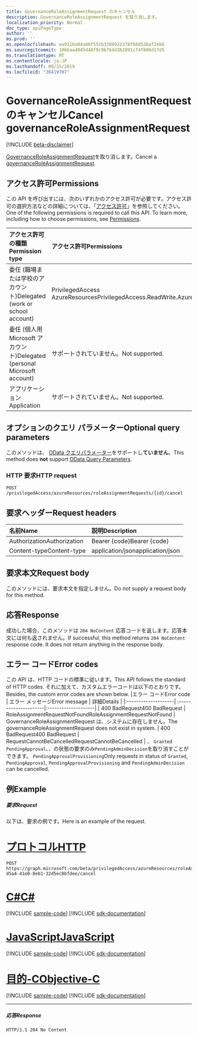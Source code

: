 ```yaml
---
title: GovernanceRoleAssignmentRequest のキャンセル
description: GovernanceRoleAssignmentRequest を取り消します。
localization_priority: Normal
doc_type: apiPageType
author: ''
ms.prod: ''
ms.openlocfilehash: ea911ba94a86f552b3389922378f68d538af2eb6
ms.sourcegitcommit: 1066aa4045d48f9c9b764d3b2891cf4f806d17d5
ms.translationtype: MT
ms.contentlocale: ja-JP
ms.lasthandoff: 08/15/2019
ms.locfileid: "36419707"
---
```

# <a name="cancel-governanceroleassignmentrequest"></a><span data-ttu-id="34077-103">GovernanceRoleAssignmentRequest のキャンセル</span><span class="sxs-lookup"><span data-stu-id="34077-103">Cancel governanceRoleAssignmentRequest</span></span>

[!INCLUDE [beta-disclaimer](../../includes/beta-disclaimer.md)]

<span data-ttu-id="34077-104">[GovernanceRoleAssignmentRequest](../resources/governanceroleassignmentrequest.md)を取り消します。</span><span class="sxs-lookup"><span data-stu-id="34077-104">Cancel a [governanceRoleAssignmentRequest](../resources/governanceroleassignmentrequest.md).</span></span>

## <a name="permissions"></a><span data-ttu-id="34077-105">アクセス許可</span><span class="sxs-lookup"><span data-stu-id="34077-105">Permissions</span></span>
<span data-ttu-id="34077-p101">この API を呼び出すには、次のいずれかのアクセス許可が必要です。アクセス許可の選択方法などの詳細については、「[アクセス許可](/graph/permissions-reference)」を参照してください。</span><span class="sxs-lookup"><span data-stu-id="34077-p101">One of the following permissions is required to call this API. To learn more, including how to choose permissions, see [Permissions](/graph/permissions-reference).</span></span>

|<span data-ttu-id="34077-108">アクセス許可の種類</span><span class="sxs-lookup"><span data-stu-id="34077-108">Permission type</span></span>      | <span data-ttu-id="34077-109">アクセス許可</span><span class="sxs-lookup"><span data-stu-id="34077-109">Permissions</span></span>              |
|:--------------------|:---------------------------------------------------------|
|<span data-ttu-id="34077-110">委任 (職場または学校のアカウント)</span><span class="sxs-lookup"><span data-stu-id="34077-110">Delegated (work or school account)</span></span> | <span data-ttu-id="34077-111">PrivilegedAccess AzureResources</span><span class="sxs-lookup"><span data-stu-id="34077-111">PrivilegedAccess.ReadWrite.AzureResources</span></span>  |
|<span data-ttu-id="34077-112">委任 (個人用 Microsoft アカウント)</span><span class="sxs-lookup"><span data-stu-id="34077-112">Delegated (personal Microsoft account)</span></span> | <span data-ttu-id="34077-113">サポートされていません。</span><span class="sxs-lookup"><span data-stu-id="34077-113">Not supported.</span></span>    |
|<span data-ttu-id="34077-114">アプリケーション</span><span class="sxs-lookup"><span data-stu-id="34077-114">Application</span></span> | <span data-ttu-id="34077-115">サポートされていません。</span><span class="sxs-lookup"><span data-stu-id="34077-115">Not supported.</span></span> |

## <a name="optional-query-parameters"></a><span data-ttu-id="34077-116">オプションのクエリ パラメーター</span><span class="sxs-lookup"><span data-stu-id="34077-116">Optional query parameters</span></span>
<span data-ttu-id="34077-117">このメソッドは、 [OData クエリパラメーター](/graph/query-parameters)をサポートし**ていません**。</span><span class="sxs-lookup"><span data-stu-id="34077-117">This method does **not** support [OData Query Parameters](/graph/query-parameters).</span></span>

### <a name="http-request"></a><span data-ttu-id="34077-118">HTTP 要求</span><span class="sxs-lookup"><span data-stu-id="34077-118">HTTP request</span></span>
<!-- { "blockType": "ignored" } -->
```http
POST /privilegedAccess/azureResources/roleAssignmentRequests/{id}/cancel
```

## <a name="request-headers"></a><span data-ttu-id="34077-119">要求ヘッダー</span><span class="sxs-lookup"><span data-stu-id="34077-119">Request headers</span></span>
| <span data-ttu-id="34077-120">名前</span><span class="sxs-lookup"><span data-stu-id="34077-120">Name</span></span>       | <span data-ttu-id="34077-121">説明</span><span class="sxs-lookup"><span data-stu-id="34077-121">Description</span></span>|
|:---------------|:----------|
| <span data-ttu-id="34077-122">Authorization</span><span class="sxs-lookup"><span data-stu-id="34077-122">Authorization</span></span>  | <span data-ttu-id="34077-123">Bearer {code}</span><span class="sxs-lookup"><span data-stu-id="34077-123">Bearer {code}</span></span>|
| <span data-ttu-id="34077-124">Content-type</span><span class="sxs-lookup"><span data-stu-id="34077-124">Content-type</span></span>  | <span data-ttu-id="34077-125">application/json</span><span class="sxs-lookup"><span data-stu-id="34077-125">application/json</span></span>|

## <a name="request-body"></a><span data-ttu-id="34077-126">要求本文</span><span class="sxs-lookup"><span data-stu-id="34077-126">Request body</span></span>
<span data-ttu-id="34077-127">このメソッドには、要求本文を指定しません。</span><span class="sxs-lookup"><span data-stu-id="34077-127">Do not supply a request body for this method.</span></span>

## <a name="response"></a><span data-ttu-id="34077-128">応答</span><span class="sxs-lookup"><span data-stu-id="34077-128">Response</span></span>
<span data-ttu-id="34077-p102">成功した場合、このメソッドは `204 NoContent` 応答コードを返します。応答本文には何も返されません。</span><span class="sxs-lookup"><span data-stu-id="34077-p102">If successful, this method returns `204 NoContent` response code. It does not return anything in the response body.</span></span> 

## <a name="error-codes"></a><span data-ttu-id="34077-131">エラー コード</span><span class="sxs-lookup"><span data-stu-id="34077-131">Error codes</span></span>
<span data-ttu-id="34077-132">この API は、HTTP コードの標準に従います。</span><span class="sxs-lookup"><span data-stu-id="34077-132">This API follows the standard of HTTP codes.</span></span> <span data-ttu-id="34077-133">それに加えて、カスタムエラーコードは以下のとおりです。</span><span class="sxs-lookup"><span data-stu-id="34077-133">Besides, the custom error codes are shown below.</span></span>
|<span data-ttu-id="34077-134">エラー コード</span><span class="sxs-lookup"><span data-stu-id="34077-134">Error code</span></span>     | <span data-ttu-id="34077-135">エラー メッセージ</span><span class="sxs-lookup"><span data-stu-id="34077-135">Error message</span></span>              | <span data-ttu-id="34077-136">詳細</span><span class="sxs-lookup"><span data-stu-id="34077-136">Details</span></span> |
|:--------------------| :---------------------|:--------------------|
| <span data-ttu-id="34077-137">400 BadRequest</span><span class="sxs-lookup"><span data-stu-id="34077-137">400 BadRequest</span></span> | <span data-ttu-id="34077-138">RoleAssignmentRequestNotFound</span><span class="sxs-lookup"><span data-stu-id="34077-138">RoleAssignmentRequestNotFound</span></span> | <span data-ttu-id="34077-139">GovernanceRoleAssignmentRequest は、システムに存在しません。</span><span class="sxs-lookup"><span data-stu-id="34077-139">The governanceRoleAssignmentRequest does not exist in system.</span></span>
| <span data-ttu-id="34077-140">400 BadRequest</span><span class="sxs-lookup"><span data-stu-id="34077-140">400 BadRequest</span></span> | <span data-ttu-id="34077-141">RequestCannotBeCancelled</span><span class="sxs-lookup"><span data-stu-id="34077-141">RequestCannotBeCancelled</span></span>    | <span data-ttu-id="34077-142">、 `Granted` `PendingApproval`、、の状態の要求のみ`PendingAdminDecision`を取り消すことができます。 `PendingApprovalProvisioning`</span><span class="sxs-lookup"><span data-stu-id="34077-142">Only requests in status of `Granted`, `PendingApproval`, `PendingApprovalProvisioning` and `PendingAdminDecision` can be cancelled.</span></span>

## <a name="example"></a><span data-ttu-id="34077-143">例</span><span class="sxs-lookup"><span data-stu-id="34077-143">Example</span></span>
##### <a name="request"></a><span data-ttu-id="34077-144">要求</span><span class="sxs-lookup"><span data-stu-id="34077-144">Request</span></span>
<span data-ttu-id="34077-145">以下は、要求の例です。</span><span class="sxs-lookup"><span data-stu-id="34077-145">Here is an example of the request.</span></span>

# <a name="httptabhttp"></a>[<span data-ttu-id="34077-146">プロトコル</span><span class="sxs-lookup"><span data-stu-id="34077-146">HTTP</span></span>](#tab/http)
<!-- {
  "blockType": "request",
  "name": "cancel_governanceroleassignmentrequest"
}-->
```http
POST https://graph.microsoft.com/beta/privilegedAccess/azureResources/roleAssignmentRequests/7c53453e-d5a4-41e0-8eb1-32d5ec8bfdee/cancel
```
# <a name="ctabcsharp"></a>[<span data-ttu-id="34077-147">C#</span><span class="sxs-lookup"><span data-stu-id="34077-147">C#</span></span>](#tab/csharp)
[!INCLUDE [sample-code](../includes/snippets/csharp/cancel-governanceroleassignmentrequest-csharp-snippets.md)]
[!INCLUDE [sdk-documentation](../includes/snippets/snippets-sdk-documentation-link.md)]

# <a name="javascripttabjavascript"></a>[<span data-ttu-id="34077-148">JavaScript</span><span class="sxs-lookup"><span data-stu-id="34077-148">JavaScript</span></span>](#tab/javascript)
[!INCLUDE [sample-code](../includes/snippets/javascript/cancel-governanceroleassignmentrequest-javascript-snippets.md)]
[!INCLUDE [sdk-documentation](../includes/snippets/snippets-sdk-documentation-link.md)]

# <a name="objective-ctabobjc"></a>[<span data-ttu-id="34077-149">目的-C</span><span class="sxs-lookup"><span data-stu-id="34077-149">Objective-C</span></span>](#tab/objc)
[!INCLUDE [sample-code](../includes/snippets/objc/cancel-governanceroleassignmentrequest-objc-snippets.md)]
[!INCLUDE [sdk-documentation](../includes/snippets/snippets-sdk-documentation-link.md)]

---


##### <a name="response"></a><span data-ttu-id="34077-150">応答</span><span class="sxs-lookup"><span data-stu-id="34077-150">Response</span></span>
<!-- {
  "blockType": "response",
  "truncated": false,
  "@odata.type": "microsoft.graph.None"
} -->
```http
HTTP/1.1 204 No Content
```

<!-- uuid: 8fcb5dbc-d5aa-4681-8e31-b001d5168d79
2015-10-25 14:57:30 UTC -->
<!--
{
  "type": "#page.annotation",
  "description": "Cancel governanceRoleAssignmentRequest",
  "keywords": "",
  "section": "documentation",
  "tocPath": "",
  "suppressions": [
  ]
}
-->
